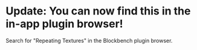 # Update: You can now find this in the in-app plugin browser!
Search for "Repeating Textures" in the Blockbench plugin browser.
